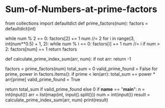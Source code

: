 # Sum-of-Numbers-at-prime-factors
from collections import defaultdict
def prime_factors(num):
 factors = defaultdict(int)

 while num % 2 == 0:
 factors[2] += 1
 num //= 2
 for i in range(3, int(num**0.5) + 1, 2):
 while num % i == 0:
 factors[i] += 1
 num //= i
 if num > 2:
 factors[num] += 1
 return factors
 
def calculate_prime_index_sum(arr, num):
 if not arr:
 return -1

 factors = prime_factors(num)
 total_sum = 0
 valid_prime_found = False
 for prime, power in factors.items():
 if prime < len(arr):
 total_sum += power * arr[prime]
 valid_prime_found = True

  return total_sum if valid_prime_found else 0
if __name__ == "__main__":
 n = int(input())
 arr = list(map(int, input().split()))
 num = int(input())
 result = calculate_prime_index_sum(arr, num)
 print(result)
